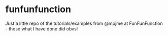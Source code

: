 # funfunfunction

Just a little repo of the tutorials/examples from @mpjme at FunFunFunction - those what I have done did obvs!

